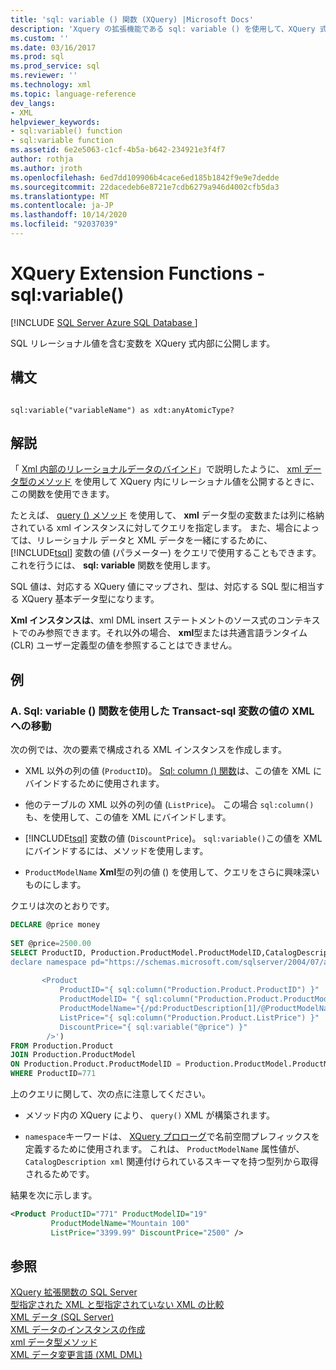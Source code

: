 ```yaml
---
title: 'sql: variable () 関数 (XQuery) |Microsoft Docs'
description: 'Xquery の拡張機能である sql: variable () を使用して、XQuery 式内に SQL のリレーショナル値を含む変数を公開する方法について説明します。'
ms.custom: ''
ms.date: 03/16/2017
ms.prod: sql
ms.prod_service: sql
ms.reviewer: ''
ms.technology: xml
ms.topic: language-reference
dev_langs:
- XML
helpviewer_keywords:
- sql:variable() function
- sql:variable function
ms.assetid: 6e2e5063-c1cf-4b5a-b642-234921e3f4f7
author: rothja
ms.author: jroth
ms.openlocfilehash: 6ed7dd109906b4cace6ed185b1842f9e9e7dedde
ms.sourcegitcommit: 22dacedeb6e8721e7cdb6279a946d4002cfb5da3
ms.translationtype: MT
ms.contentlocale: ja-JP
ms.lasthandoff: 10/14/2020
ms.locfileid: "92037039"
---
```

# <a name="xquery-extension-functions---sqlvariable"></a>XQuery Extension Functions - sql:variable()
[!INCLUDE [SQL Server Azure SQL Database ](../includes/applies-to-version/sqlserver.md)]

  SQL リレーショナル値を含む変数を XQuery 式内部に公開します。  
  
## <a name="syntax"></a>構文  
  
```  
  
sql:variable("variableName") as xdt:anyAtomicType?  
```  
  
## <a name="remarks"></a>解説  
 「 [Xml 内部のリレーショナルデータのバインド](../t-sql/xml/binding-relational-data-inside-xml-data.md)」で説明したように、 [xml データ型のメソッド](../t-sql/xml/xml-data-type-methods.md) を使用して XQuery 内にリレーショナル値を公開するときに、この関数を使用できます。  
  
 たとえば、 [query () メソッド](../t-sql/xml/query-method-xml-data-type.md) を使用して、 **xml** データ型の変数または列に格納されている xml インスタンスに対してクエリを指定します。 また、場合によっては、リレーショナル データと XML データを一緒にするために、[!INCLUDE[tsql](../includes/tsql-md.md)] 変数の値 (パラメーター) をクエリで使用することもできます。 これを行うには、 **sql: variable** 関数を使用します。  
  
 SQL 値は、対応する XQuery 値にマップされ、型は、対応する SQL 型に相当する XQuery 基本データ型になります。  
  
 **Xml インスタンスは**、xml DML insert ステートメントのソース式のコンテキストでのみ参照できます。それ以外の場合、 **xml**型または共通言語ランタイム (CLR) ユーザー定義型の値を参照することはできません。  
  
## <a name="examples"></a>例  
  
### <a name="a-using-the-sqlvariable-function-to-bring-a-transact-sql-variable-value-into-xml"></a>A. Sql: variable () 関数を使用した Transact-sql 変数の値の XML への移動  
 次の例では、次の要素で構成される XML インスタンスを作成します。  
  
-   XML 以外の列の値 (`ProductID`)。 [Sql: column () 関数](../xquery/xquery-extension-functions-sql-column.md)は、この値を XML にバインドするために使用されます。  
  
-   他のテーブルの XML 以外の列の値 (`ListPrice`)。 この場合 `sql:column()` も、を使用して、この値を XML にバインドします。  
  
-   [!INCLUDE[tsql](../includes/tsql-md.md)] 変数の値 (`DiscountPrice`)。 `sql:variable()`この値を XML にバインドするには、メソッドを使用します。  
  
-   `ProductModelName` **Xml**型の列の値 () を使用して、クエリをさらに興味深いものにします。  
  
 クエリは次のとおりです。  
  
```sql
DECLARE @price money  
  
SET @price=2500.00  
SELECT ProductID, Production.ProductModel.ProductModelID,CatalogDescription.query('  
declare namespace pd="https://schemas.microsoft.com/sqlserver/2004/07/adventure-works/ProductModelDescription";  
  
       <Product   
           ProductID="{ sql:column("Production.Product.ProductID") }"  
           ProductModelID= "{ sql:column("Production.Product.ProductModelID") }"  
           ProductModelName="{/pd:ProductDescription[1]/@ProductModelName }"  
           ListPrice="{ sql:column("Production.Product.ListPrice") }"  
           DiscountPrice="{ sql:variable("@price") }"  
        />')   
FROM Production.Product   
JOIN Production.ProductModel  
ON Production.Product.ProductModelID = Production.ProductModel.ProductModelID  
WHERE ProductID=771  
```  
  
 上のクエリに関して、次の点に注意してください。  
  
-   メソッド内の XQuery により、 `query()` XML が構築されます。  
  
-   `namespace`キーワードは、 [XQuery プロローグ](../xquery/modules-and-prologs-xquery-prolog.md)で名前空間プレフィックスを定義するために使用されます。 これは、 `ProductModelName` 属性値が、 `CatalogDescription xml` 関連付けられているスキーマを持つ型列から取得されるためです。  
  
 結果を次に示します。  
  
```xml
<Product ProductID="771" ProductModelID="19"   
         ProductModelName="Mountain 100"   
         ListPrice="3399.99" DiscountPrice="2500" />  
```  
  
## <a name="see-also"></a>参照  
 [XQuery 拡張関数の SQL Server](./xquery-extension-functions-sql-column.md)   
 [型指定された XML と型指定されていない XML の比較](../relational-databases/xml/compare-typed-xml-to-untyped-xml.md)   
 [XML データ &#40;SQL Server&#41;](../relational-databases/xml/xml-data-sql-server.md)   
 [XML データのインスタンスの作成](../relational-databases/xml/create-instances-of-xml-data.md)   
 [xml データ型メソッド](../t-sql/xml/xml-data-type-methods.md)   
 [XML データ変更言語 &#40;XML DML&#41;](../t-sql/xml/xml-data-modification-language-xml-dml.md)  
  
